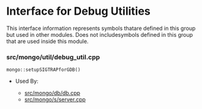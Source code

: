
# Interface for Debug Utilities
This interface information represents symbols thatare defined in this group but used in other modules.  Does not includesymbols defined in this group that are used inside this module.

### src/mongo/util/debug\_util.cpp

<div></div>

    mongo::setupSIGTRAPforGDB()

- Used By:

    - [src/mongo/db/db.cpp](../../../process\_management/mongos\_and\_mongod\_mains)
    - [src/mongo/s/server.cpp](../../../process\_management/mongos\_and\_mongod\_mains)
